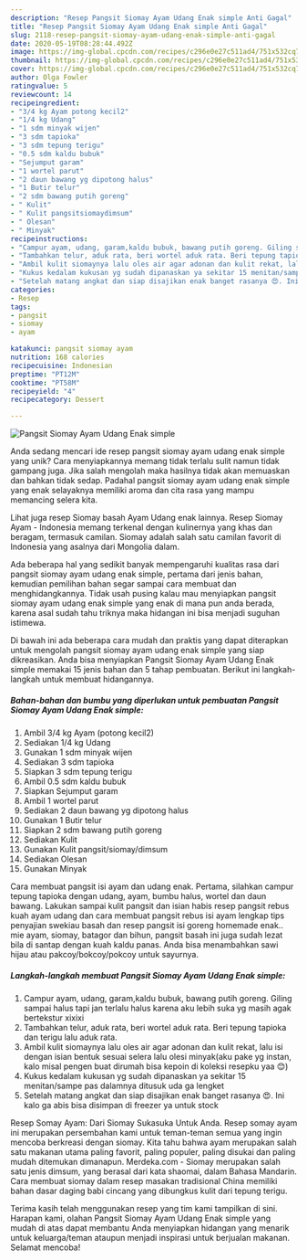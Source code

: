 ```yaml
---
description: "Resep Pangsit Siomay Ayam Udang Enak simple Anti Gagal"
title: "Resep Pangsit Siomay Ayam Udang Enak simple Anti Gagal"
slug: 2118-resep-pangsit-siomay-ayam-udang-enak-simple-anti-gagal
date: 2020-05-19T08:28:44.492Z
image: https://img-global.cpcdn.com/recipes/c296e0e27c511ad4/751x532cq70/pangsit-siomay-ayam-udang-enak-simple-foto-resep-utama.jpg
thumbnail: https://img-global.cpcdn.com/recipes/c296e0e27c511ad4/751x532cq70/pangsit-siomay-ayam-udang-enak-simple-foto-resep-utama.jpg
cover: https://img-global.cpcdn.com/recipes/c296e0e27c511ad4/751x532cq70/pangsit-siomay-ayam-udang-enak-simple-foto-resep-utama.jpg
author: Olga Fowler
ratingvalue: 5
reviewcount: 14
recipeingredient:
- "3/4 kg Ayam potong kecil2"
- "1/4 kg Udang"
- "1 sdm minyak wijen"
- "3 sdm tapioka"
- "3 sdm tepung terigu"
- "0.5 sdm kaldu bubuk"
- "Sejumput garam"
- "1 wortel parut"
- "2 daun bawang yg dipotong halus"
- "1 Butir telur"
- "2 sdm bawang putih goreng"
- " Kulit"
- " Kulit pangsitsiomaydimsum"
- " Olesan"
- " Minyak"
recipeinstructions:
- "Campur ayam, udang, garam,kaldu bubuk, bawang putih goreng. Giling sampai halus tapi jan terlalu halus karena aku lebih suka yg masih agak bertekstur xixixi"
- "Tambahkan telur, aduk rata, beri wortel aduk rata. Beri tepung tapioka dan terigu lalu aduk rata."
- "Ambil kulit siomaynya lalu oles air agar adonan dan kulit rekat, lalu isi dengan isian bentuk sesuai selera lalu olesi minyak(aku pake yg instan, kalo misal pengen buat dirumah bisa kepoin di koleksi resepku yaa 😊)"
- "Kukus kedalam kukusan yg sudah dipanaskan ya sekitar 15 menitan/sampe pas dalamnya ditusuk uda ga lengket"
- "Setelah matang angkat dan siap disajikan enak banget rasanya 😍. Ini kalo ga abis bisa disimpan di freezer ya untuk stock"
categories:
- Resep
tags:
- pangsit
- siomay
- ayam

katakunci: pangsit siomay ayam 
nutrition: 168 calories
recipecuisine: Indonesian
preptime: "PT12M"
cooktime: "PT58M"
recipeyield: "4"
recipecategory: Dessert

---
```



![Pangsit Siomay Ayam Udang Enak simple](https://img-global.cpcdn.com/recipes/c296e0e27c511ad4/751x532cq70/pangsit-siomay-ayam-udang-enak-simple-foto-resep-utama.jpg)

Anda sedang mencari ide resep pangsit siomay ayam udang enak simple yang unik? Cara menyiapkannya memang tidak terlalu sulit namun tidak gampang juga. Jika salah mengolah maka hasilnya tidak akan memuaskan dan bahkan tidak sedap. Padahal pangsit siomay ayam udang enak simple yang enak selayaknya memiliki aroma dan cita rasa yang mampu memancing selera kita.

Lihat juga resep Siomay basah Ayam Udang enak lainnya. Resep Siomay Ayam - Indonesia memang terkenal dengan kulinernya yang khas dan beragam, termasuk camilan. Siomay adalah salah satu camilan favorit di Indonesia yang asalnya dari Mongolia dalam.

Ada beberapa hal yang sedikit banyak mempengaruhi kualitas rasa dari pangsit siomay ayam udang enak simple, pertama dari jenis bahan, kemudian pemilihan bahan segar sampai cara membuat dan menghidangkannya. Tidak usah pusing kalau mau menyiapkan pangsit siomay ayam udang enak simple yang enak di mana pun anda berada, karena asal sudah tahu triknya maka hidangan ini bisa menjadi suguhan istimewa.


Di bawah ini ada beberapa cara mudah dan praktis yang dapat diterapkan untuk mengolah pangsit siomay ayam udang enak simple yang siap dikreasikan. Anda bisa menyiapkan Pangsit Siomay Ayam Udang Enak simple memakai 15 jenis bahan dan 5 tahap pembuatan. Berikut ini langkah-langkah untuk membuat hidangannya.

<!--inarticleads1-->

##### Bahan-bahan dan bumbu yang diperlukan untuk pembuatan Pangsit Siomay Ayam Udang Enak simple:

1. Ambil 3/4 kg Ayam (potong kecil2)
1. Sediakan 1/4 kg Udang
1. Gunakan 1 sdm minyak wijen
1. Sediakan 3 sdm tapioka
1. Siapkan 3 sdm tepung terigu
1. Ambil 0.5 sdm kaldu bubuk
1. Siapkan Sejumput garam
1. Ambil 1 wortel parut
1. Sediakan 2 daun bawang yg dipotong halus
1. Gunakan 1 Butir telur
1. Siapkan 2 sdm bawang putih goreng
1. Sediakan  Kulit
1. Gunakan  Kulit pangsit/siomay/dimsum
1. Sediakan  Olesan
1. Gunakan  Minyak


Cara membuat pangsit isi ayam dan udang enak. Pertama, silahkan campur tepung tapioka dengan udang, ayam, bumbu halus, wortel dan daun bawang. Lakukan sampai kulit pangsit dan isian habis resep pangsit rebus kuah ayam udang dan cara membuat pangsit rebus isi ayam lengkap tips penyajian swekiau basah dan resep pangsit isi goreng homemade enak.. mie ayam, siomay, batagor dan bihun, pangsit basah ini juga sudah lezat bila di santap dengan kuah kaldu panas. Anda bisa menambahkan sawi hijau atau pakcoy/bokcoy/pokcoy untuk sayurnya. 

<!--inarticleads2-->

##### Langkah-langkah membuat Pangsit Siomay Ayam Udang Enak simple:

1. Campur ayam, udang, garam,kaldu bubuk, bawang putih goreng. Giling sampai halus tapi jan terlalu halus karena aku lebih suka yg masih agak bertekstur xixixi
1. Tambahkan telur, aduk rata, beri wortel aduk rata. Beri tepung tapioka dan terigu lalu aduk rata.
1. Ambil kulit siomaynya lalu oles air agar adonan dan kulit rekat, lalu isi dengan isian bentuk sesuai selera lalu olesi minyak(aku pake yg instan, kalo misal pengen buat dirumah bisa kepoin di koleksi resepku yaa 😊)
1. Kukus kedalam kukusan yg sudah dipanaskan ya sekitar 15 menitan/sampe pas dalamnya ditusuk uda ga lengket
1. Setelah matang angkat dan siap disajikan enak banget rasanya 😍. Ini kalo ga abis bisa disimpan di freezer ya untuk stock


Resep Somay Ayam: Dari Siomay Sukasuka Untuk Anda. Resep somay ayam ini merupakan persembahan kami untuk teman-teman semua yang ingin mencoba berkreasi dengan siomay. Kita tahu bahwa ayam merupakan salah satu makanan utama paling favorit, paling populer, paling disukai dan paling mudah ditemukan dimanapun. Merdeka.com - Siomay merupakan salah satu jenis dimsum, yang berasal dari kata shaomai, dalam Bahasa Mandarin. Cara membuat siomay dalam resep masakan tradisional China memiliki bahan dasar daging babi cincang yang dibungkus kulit dari tepung terigu. 

Terima kasih telah menggunakan resep yang tim kami tampilkan di sini. Harapan kami, olahan Pangsit Siomay Ayam Udang Enak simple yang mudah di atas dapat membantu Anda menyiapkan hidangan yang menarik untuk keluarga/teman ataupun menjadi inspirasi untuk berjualan makanan. Selamat mencoba!
